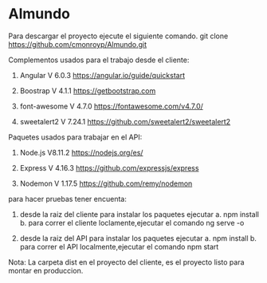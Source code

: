 # Almundo

Para descargar el proyecto ejecute el siguiente comando.
git clone https://github.com/cmonroyp/Almundo.git


Complementos usados para el trabajo desde el cliente:

1. Angular V 6.0.3
https://angular.io/guide/quickstart

2. Boostrap V 4.1.1
https://getbootstrap.com

3. font-awesome V 4.7.0
https://fontawesome.com/v4.7.0/

4. sweetalert2 V 7.24.1
https://github.com/sweetalert2/sweetalert2

Paquetes usados para trabajar en el API:

1. Node.js V8.11.2
https://nodejs.org/es/

2. Express V 4.16.3
https://github.com/expressjs/express

2. Nodemon V 1.17.5
https://github.com/remy/nodemon

para hacer pruebas tener encuenta:

1. desde la raiz del cliente para instalar los paquetes ejecutar
a. npm install
b. para correr el cliente loclamente,ejecutar el comando ng serve -o

2. desde la raiz del API para instalar los paquetes ejecutar
a. npm install
b. para correr el API localmente,ejecutar el comando npm start

Nota: La carpeta dist en el proyecto del cliente, es el proyecto listo para montar en produccion.
